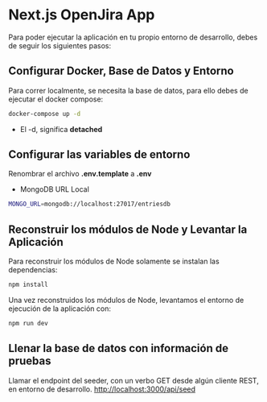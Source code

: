 # Next.js OpenJira App

Para poder ejecutar la aplicación en tu propio entorno de desarrollo, debes de seguir los siguientes pasos:

## Configurar Docker, Base de Datos y Entorno

Para correr localmente, se necesita la base de datos, para ello debes de ejecutar el docker compose:

```bash
docker-compose up -d
```

* El -d, significa __detached__

## Configurar las variables de entorno

Renombrar el archivo __.env.template__ a __.env__

* MongoDB URL Local

```bash
MONGO_URL=mongodb://localhost:27017/entriesdb
```

## Reconstruir los módulos de Node y Levantar la Aplicación

Para reconstruir los módulos de Node solamente se instalan las dependencias:

```bash
npm install
```

Una vez reconstruidos los módulos de Node, levantamos el entorno de ejecución de la aplicación con:

```bash
npm run dev
```

## Llenar la base de datos con información de pruebas

Llamar el endpoint del seeder, con un verbo GET desde algún cliente REST, en entorno de desarrollo. <http://localhost:3000/api/seed>
